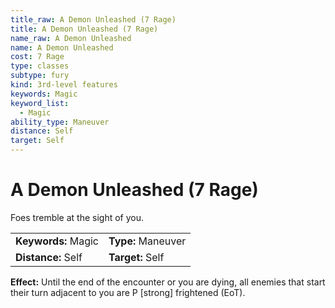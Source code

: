 ```yaml
---
title_raw: A Demon Unleashed (7 Rage)
title: A Demon Unleashed (7 Rage)
name_raw: A Demon Unleashed
name: A Demon Unleashed
cost: 7 Rage
type: classes
subtype: fury
kind: 3rd-level features
keywords: Magic
keyword_list:
  - Magic
ability_type: Maneuver
distance: Self
target: Self
---
```


# A Demon Unleashed (7 Rage)

Foes tremble at the sight of you.

|                     |                    |
| :------------------ | :----------------- |
| **Keywords:** Magic | **Type:** Maneuver |
| **Distance:** Self  | **Target:** Self   |

**Effect:** Until the end of the encounter or you are dying, all enemies that start their turn adjacent to you are P \[strong\] frightened (EoT).
